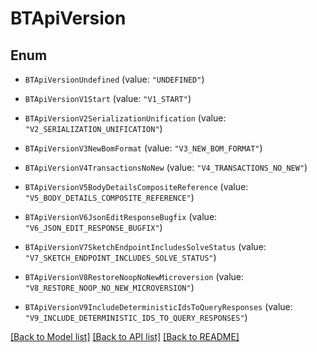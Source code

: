 # BTApiVersion

## Enum


* `BTApiVersionUndefined` (value: `"UNDEFINED"`)

* `BTApiVersionV1Start` (value: `"V1_START"`)

* `BTApiVersionV2SerializationUnification` (value: `"V2_SERIALIZATION_UNIFICATION"`)

* `BTApiVersionV3NewBomFormat` (value: `"V3_NEW_BOM_FORMAT"`)

* `BTApiVersionV4TransactionsNoNew` (value: `"V4_TRANSACTIONS_NO_NEW"`)

* `BTApiVersionV5BodyDetailsCompositeReference` (value: `"V5_BODY_DETAILS_COMPOSITE_REFERENCE"`)

* `BTApiVersionV6JsonEditResponseBugfix` (value: `"V6_JSON_EDIT_RESPONSE_BUGFIX"`)

* `BTApiVersionV7SketchEndpointIncludesSolveStatus` (value: `"V7_SKETCH_ENDPOINT_INCLUDES_SOLVE_STATUS"`)

* `BTApiVersionV8RestoreNoopNoNewMicroversion` (value: `"V8_RESTORE_NOOP_NO_NEW_MICROVERSION"`)

* `BTApiVersionV9IncludeDeterministicIdsToQueryResponses` (value: `"V9_INCLUDE_DETERMINISTIC_IDS_TO_QUERY_RESPONSES"`)


[[Back to Model list]](../README.md#documentation-for-models) [[Back to API list]](../README.md#documentation-for-api-endpoints) [[Back to README]](../README.md)


